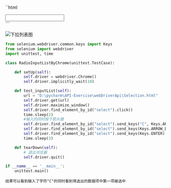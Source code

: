 ``html
<!DOCTYPE html>
<html lang="en">
<head>
    <meta charset="UTF-8">
    <title>操作可以输入的下拉列表</title>
</head>
<body>
    <div style="position:relative;">
        <input id="select" list="pasta">
        <datalist id="pasta">
            <option>China</option>
            <option>United States</option>
            <option>United Kingdom</option>
            <option>Australia</option>
            <option>Argentina</option>
            <option>France</option>
            <option>Italy</option>
            <option>India</option>
            <option>Vietnam</option>
            <option>Korea</option>
            <option>Germany</option>
        </datalist>
    </div>
</body>
</html>
```

![下拉列表图](./picture/operateMultipleOptionDropList.png)

```py
from selenium.webdriver.common.keys import Keys
from selenium import webdriver
import unittest, time

class RadioInputListByChrome(unittest.TestCase):

    def setUp(self):
        self.driver = webdriver.Chrome()
        self.driver.implicitly_wait(10)

    def test_inputList(self):
        url = "D:\pycharm\API-Exercise\webDriverApi\Selection.html"
        self.driver.get(url)
        self.driver.maximize_window()
        self.driver.find_element_by_id("select").click()
        time.sleep(2)
        #输入的同时按下箭头键
        self.driver.find_element_by_id("select").send_keys("C", Keys.ARROW_DOWN)
        self.driver.find_element_by_id("select").send_keys(Keys.ARROW_DOWN)
        self.driver.find_element_by_id("select").send_keys(Keys.ENTER)
        time.sleep(3)

    def tearDown(self):
        # 退出浏览器
        self.driver.quit()

if __name__ == '__main__':
    unittest.main()
  ```
  
	结果可以看到输入了字符"C"的同时看到筛选出的数据项中第一项被选中
